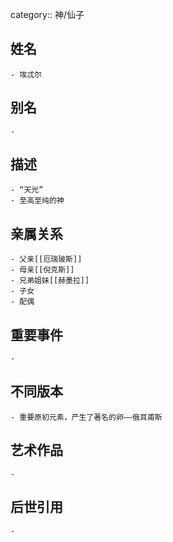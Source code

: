 category:: 神/仙子
## 姓名
	- 埃忒尔
## 别名
	-
## 描述
	- “天光”
	- 至高至纯的神
## 亲属关系
	- 父亲[[厄瑞玻斯]]
	- 母亲[[倪克斯]]
	- 兄弟姐妹[[赫墨拉]]
	- 子女
	- 配偶
## 重要事件
	-
## 不同版本
	- 重要原初元素，产生了著名的卵——俄耳甫斯
## 艺术作品
	-
## 后世引用
	-
